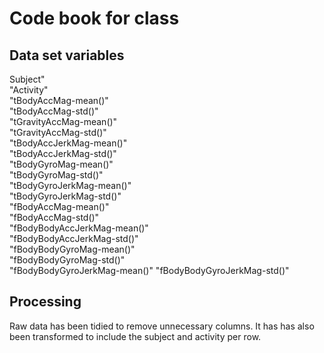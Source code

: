 # Code book for class

## Data set variables
Subject"                     
"Activity"                    
"tBodyAccMag-mean()"          
"tBodyAccMag-std()"          
"tGravityAccMag-mean()"       
"tGravityAccMag-std()"        
"tBodyAccJerkMag-mean()"      
"tBodyAccJerkMag-std()"      
"tBodyGyroMag-mean()"         
"tBodyGyroMag-std()"          
"tBodyGyroJerkMag-mean()"     
"tBodyGyroJerkMag-std()"     
"fBodyAccMag-mean()"          
"fBodyAccMag-std()"           
"fBodyBodyAccJerkMag-mean()"  
"fBodyBodyAccJerkMag-std()"  
"fBodyBodyGyroMag-mean()"     
"fBodyBodyGyroMag-std()"      
"fBodyBodyGyroJerkMag-mean()" 
"fBodyBodyGyroJerkMag-std()"

## Processing
Raw data has been tidied to remove unnecessary columns.  It has has also been transformed to include the subject and activity per row.
